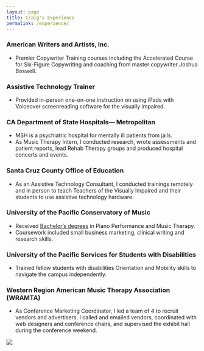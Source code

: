 ```yaml
---
layout: page
title: Craig's Experience
permalink: /experience/
---
```


<main>

<!-- <h2 class="text-center">Experience</h2> -->

<h3>American Writers and Artists, Inc.</h3>
<ul>
  <li> Premier Copywriter Training courses including the Accelerated Course for Six-Figure Copywriting and coaching from master copywriter Joshua Boswell. </li>
</ul> 

<h3> Assistive Technology Trainer </h3>
<ul>
  <li> Provided in-person one-on-one instruction on using iPads with Voiceover screenreading software for the visually impaired. </li>
</ul>

<h3> CA Department of State Hospitals— Metropolitan </h3>
<ul>
  <li> MSH is a psychiatric hospital for mentally ill patients from jails.  </li>
  <li> As Music Therapy Intern, I conducted research, wrote assessments and patient reports, lead Rehab Therapy groups and produced hospital concerts and events. </li>
</ul>

<h3> Santa Cruz County Office of Education </h3>
<ul>
  <li> As an Assistive Technology Consultant, I conducted trainings remotely and in person to teach Teachers of the Visually Impaired and their students to use assistive technology hardware. </li>
</ul>

<h3> University of the Pacific Conservatory of Music  </h3>
<ul>
  <li> Received <a href="http://www.Pacific.edu">Bachelor’s degrees</a> in Piano Performance and Music Therapy. </li>
  <li> Coursework included small business marketing, clinical writing and research skills.  </li>
</ul>

<h3> University of the Pacific Services for Students with Disabilities  </h3>
<ul>
  <li> Trained fellow students with disabilities Orientation and Mobility skills to navigate the campus independently.  </li>
</ul>

<h3> Western Region American Music Therapy Association (WRAMTA) </h3>
<ul>
  <li> As Conference Marketing Coordinator, I led a team of 4 to recruit vendors and advertisers. I called and emailed vendors, coordinated with web designers and conference chairs, and supervised the exhibit hall during the conference weekend. </li>
</ul>

<!-- Begin: HubSpot Academy - Inbound Certification Badge -->
<div class='academy-badge'>
<a href='http://academy.hubspot.com/certification' title='HubSpot Inbound Certification'>
<img src='http://api.hubapi.com/academy/v1/badge-image/03853a7c5d3540f7b41729d87cc6491d' />
</a>
</div>
<!-- End: HubSpot Academy - Inbound Certification Badge -->

</main>